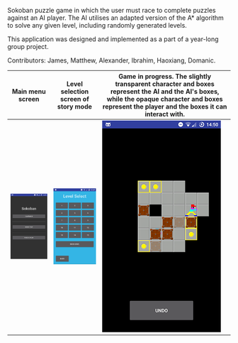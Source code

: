 Sokoban puzzle game in which the user must race to complete puzzles 
against an AI player. The AI utilises an adapted version of the A*
algorithm to solve any given level, including randomly generated
levels.

This application was designed and implemented as a part of
a year-long group project.

Contributors: James, Matthew, Alexander, Ibrahim, Haoxiang, Domanic.

| Main menu screen| Level selection screen of story mode      | Game in progress. The slightly transparent character and boxes represent the AI and the AI's boxes, while the opaque character and boxes represent the player and the boxes it can interact with.      |
|------------|-------------|-------------|
|![Screen](Docs/preview1.png)|![Screen](Docs/preview2.png)|![Screen](Docs/preview3.png)
